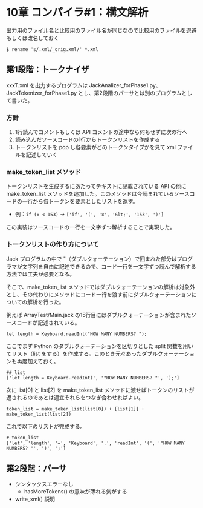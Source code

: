 # 10章 コンパイラ#1：構文解析

出力用のファイル名と比較用のファイル名が同じなので比較用のファイルを退避もしくは改名しておく

```
$ rename 's/.xml/_orig.xml/' *.xml
```

## 第1段階：トークナイザ

xxxT.xml を出力するプログラムは JackAnalizer_forPhase1.py、JackTokenizer_forPhase1.py とし、第2段階のパーサとは別のプログラムとして書いた。

### 方針

1. 1行読んでコメントもしくは API コメントの途中なら何もせずに次の行へ
2. 読み込んだソースコードの1行からトークンリストを作成する
3. トークンリストを pop し各要素がどのトークンタイプかを見て xml ファイルを記述していく

### make_token_list メソッド

トークンリストを生成するにあたってテキストに記載されている API の他に make_token_list メソッドを追加した。このメソッドは今読まれているソースコードの一行から各トークンを要素としたリストを返す。

  - 例：```if (x < 153)``` → ```['if', '(', 'x', '&lt;', '153', ')']```

この実装はソースコードの一行を一文字ずつ解析することで実現した。

### トークンリストの作り方について

Jack プログラムの中で "（ダブルクォーテーション）で囲まれた部分はプログラマが文字列を自由に記述できるので、コード一行を一文字ずつ読んで解析する方法では工夫が必要となる。

そこで、make_token_list メソッドではダブルクォーテーションの解析は対象外とし、その代わりにメソッドにコード一行を渡す前にダブルクォーテーションについての解析を行った。

例えば ArrayTest/Main.jack の15行目にはダブルクォーテーションが含まれたソースコードが記述されている。

```
let length = Keyboard.readInt("HOW MANY NUMBERS? ");
```

ここでまず Python のダブルクォーテーションを区切りとした split 関数を用いてリスト（list をする）を作成する。このとき元々あったダブルクォーテーションも再度加えておく。

```
## list
['let length = Keyboard.readInt(', '"HOW MANY NUMBERS? "', ');']
```

次に list[0] と list[2] を make_token_list メソッドに渡せばトークンのリストが返されるのであとは適宜それらをつなぎ合わせればよい。

```
token_list = make_token_list(list[0]) + [list[1]] + make_token_list(list[2])
```

これで以下のリストが完成する。

```
# token_list
['let', 'length', '=', 'Keyboard', '.', 'readInt', '(', '"HOW MANY NUMBERS? "', ')', ';']
```

## 第2段階：パーサ

- シンタックスエラーなし
  - hasMoreTokens() の意味が薄れる気がする
- write_xml() 説明
